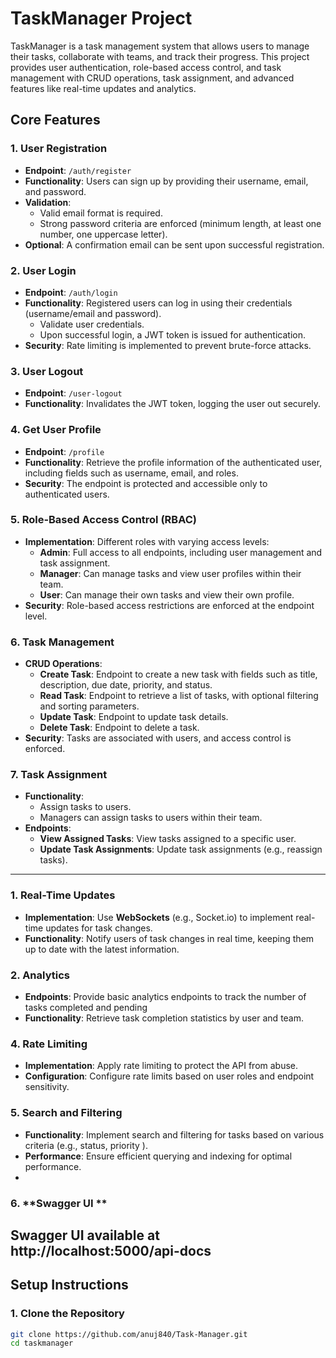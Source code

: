 # TaskManager Project

TaskManager is a task management system that allows users to manage their tasks, collaborate with teams, and track their progress. This project provides user authentication, role-based access control, and task management with CRUD operations, task assignment, and advanced features like real-time updates and analytics.

## Core Features

### 1. **User Registration**
- **Endpoint**: `/auth/register`
- **Functionality**: Users can sign up by providing their username, email, and password.
- **Validation**:
  - Valid email format is required.
  - Strong password criteria are enforced (minimum length, at least one number, one uppercase letter).
- **Optional**: A confirmation email can be sent upon successful registration.

### 2. **User Login**
- **Endpoint**: `/auth/login`
- **Functionality**: Registered users can log in using their credentials (username/email and password).
  - Validate user credentials.
  - Upon successful login, a JWT token is issued for authentication.
- **Security**: Rate limiting is implemented to prevent brute-force attacks.

### 3. **User Logout**
- **Endpoint**: `/user-logout`
- **Functionality**: Invalidates the JWT token, logging the user out securely.

### 4. **Get User Profile**
- **Endpoint**: `/profile`
- **Functionality**: Retrieve the profile information of the authenticated user, including fields such as username, email, and roles.
- **Security**: The endpoint is protected and accessible only to authenticated users.

### 5. **Role-Based Access Control (RBAC)**
- **Implementation**: Different roles with varying access levels:
  - **Admin**: Full access to all endpoints, including user management and task assignment.
  - **Manager**: Can manage tasks and view user profiles within their team.
  - **User**: Can manage their own tasks and view their own profile.
- **Security**: Role-based access restrictions are enforced at the endpoint level.

### 6. **Task Management**
- **CRUD Operations**:
  - **Create Task**: Endpoint to create a new task with fields such as title, description, due date, priority, and status.
  - **Read Task**: Endpoint to retrieve a list of tasks, with optional filtering and sorting parameters.
  - **Update Task**: Endpoint to update task details.
  - **Delete Task**: Endpoint to delete a task.
- **Security**: Tasks are associated with users, and access control is enforced.

### 7. **Task Assignment**
- **Functionality**:
  - Assign tasks to users.
  - Managers can assign tasks to users within their team.
- **Endpoints**:
  - **View Assigned Tasks**: View tasks assigned to a specific user.
  - **Update Task Assignments**: Update task assignments (e.g., reassign tasks).

---

 

### 1. **Real-Time Updates**
- **Implementation**: Use **WebSockets** (e.g., Socket.io) to implement real-time updates for task changes.
- **Functionality**: Notify users of task changes in real time, keeping them up to date with the latest information.

### 2. **Analytics**
- **Endpoints**: Provide basic analytics endpoints to track the number of tasks completed and  pending
- **Functionality**: Retrieve task completion statistics by user and team.



### 4. **Rate Limiting**
- **Implementation**: Apply rate limiting to protect the API from abuse.
- **Configuration**: Configure rate limits based on user roles and endpoint sensitivity.

### 5. **Search and Filtering**
- **Functionality**: Implement search and filtering for tasks based on various criteria (e.g., status, priority ).
- **Performance**: Ensure efficient querying and indexing for optimal performance.
- 
### 6. **Swagger UI **
Swagger UI available at http://localhost:5000/api-docs
---

## Setup Instructions

### 1. **Clone the Repository**

```bash
git clone https://github.com/anuj840/Task-Manager.git
cd taskmanager

